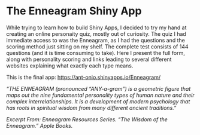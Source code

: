 # The Enneagram Shiny App

While trying to learn how to build Shiny Apps, I decided to try my hand at creating an online personaity quiz, mostly out of curiosity. The quiz I had immediate access to was the Enneagram, as I had the questions and the scoring method just sitting on my shelf. The complete test consists of 144 questions (and it is time consuming to take). Here I present the full form, along with personality scoring and links leading to several different websites explaining what exactly each type means.

This is the final app:
https://ant-onio.shinyapps.io/Enneagram/


*“THE ENNEAGRAM (pronounced “ANY-a-gram”) is a geometric figure that maps out the nine fundamental personality types of human nature and their complex interrelationships. It is a development of modern psychology that has roots in spiritual wisdom from many different ancient traditions.”*

*Excerpt From: Enneagram Resources Series. “The Wisdom of the Enneagram.” Apple Books.*
